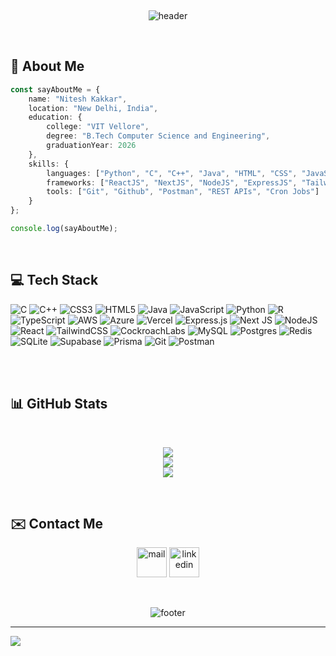 <br><p align="center">
![header](https://capsule-render.vercel.app/api?type=waving&color=gradient&customColorList=2&text=Hello!&height=200&animation=fadeIn&fontSize=75)
</p>
<br>
<h2> 🚀 About Me</h2>

```typescript
const sayAboutMe = {
    name: "Nitesh Kakkar",
    location: "New Delhi, India",
    education: {
        college: "VIT Vellore",
        degree: "B.Tech Computer Science and Engineering",
        graduationYear: 2026
    },
    skills: {
        languages: ["Python", "C", "C++", "Java", "HTML", "CSS", "JavaScript", "TypeScript", "SQL"],
        frameworks: ["ReactJS", "NextJS", "NodeJS", "ExpressJS", "TailwindCSS", "Redis", "Prisma ORM", "MySQL", "PostgreSQL"],
        tools: ["Git", "Github", "Postman", "REST APIs", "Cron Jobs"]
    }
};

console.log(sayAboutMe);
```
<br>

<h2> 💻 Tech Stack </h2>

![C](https://img.shields.io/badge/c-%2300599C.svg?style=for-the-badge&logo=c&logoColor=white) ![C++](https://img.shields.io/badge/c++-%2300599C.svg?style=for-the-badge&logo=c%2B%2B&logoColor=white) ![CSS3](https://img.shields.io/badge/css3-%231572B6.svg?style=for-the-badge&logo=css3&logoColor=white) ![HTML5](https://img.shields.io/badge/html5-%23E34F26.svg?style=for-the-badge&logo=html5&logoColor=white) ![Java](https://img.shields.io/badge/java-%23ED8B00.svg?style=for-the-badge&logo=openjdk&logoColor=white) ![JavaScript](https://img.shields.io/badge/javascript-%23323330.svg?style=for-the-badge&logo=javascript&logoColor=%23F7DF1E) ![Python](https://img.shields.io/badge/python-3670A0?style=for-the-badge&logo=python&logoColor=ffdd54) ![R](https://img.shields.io/badge/r-%23276DC3.svg?style=for-the-badge&logo=r&logoColor=white) ![TypeScript](https://img.shields.io/badge/typescript-%23007ACC.svg?style=for-the-badge&logo=typescript&logoColor=white) ![AWS](https://img.shields.io/badge/AWS-%23FF9900.svg?style=for-the-badge&logo=amazon-aws&logoColor=white) ![Azure](https://img.shields.io/badge/azure-%230072C6.svg?style=for-the-badge&logo=microsoftazure&logoColor=white) ![Vercel](https://img.shields.io/badge/vercel-%23000000.svg?style=for-the-badge&logo=vercel&logoColor=white) ![Express.js](https://img.shields.io/badge/express.js-%23404d59.svg?style=for-the-badge&logo=express&logoColor=%2361DAFB) ![Next JS](https://img.shields.io/badge/Next-black?style=for-the-badge&logo=next.js&logoColor=white) ![NodeJS](https://img.shields.io/badge/node.js-6DA55F?style=for-the-badge&logo=node.js&logoColor=white) ![React](https://img.shields.io/badge/react-%2320232a.svg?style=for-the-badge&logo=react&logoColor=%2361DAFB) ![TailwindCSS](https://img.shields.io/badge/tailwindcss-%2338B2AC.svg?style=for-the-badge&logo=tailwind-css&logoColor=white) ![CockroachLabs](https://img.shields.io/badge/Cockroach%20Labs-6933FF?style=for-the-badge&logo=Cockroach%20Labs&logoColor=white) ![MySQL](https://img.shields.io/badge/mysql-4479A1.svg?style=for-the-badge&logo=mysql&logoColor=white) ![Postgres](https://img.shields.io/badge/postgres-%23316192.svg?style=for-the-badge&logo=postgresql&logoColor=white) ![Redis](https://img.shields.io/badge/redis-%23DD0031.svg?style=for-the-badge&logo=redis&logoColor=white) ![SQLite](https://img.shields.io/badge/sqlite-%2307405e.svg?style=for-the-badge&logo=sqlite&logoColor=white) ![Supabase](https://img.shields.io/badge/Supabase-3ECF8E?style=for-the-badge&logo=supabase&logoColor=white) ![Prisma](https://img.shields.io/badge/Prisma-3982CE?style=for-the-badge&logo=Prisma&logoColor=white) ![Git](https://img.shields.io/badge/git-%23F05033.svg?style=for-the-badge&logo=git&logoColor=white) ![Postman](https://img.shields.io/badge/Postman-FF6C37?style=for-the-badge&logo=postman&logoColor=white)

<br>
<br>
<h2> 📊 GitHub Stats</h2>


<br><p align="center">
![](https://github-readme-stats.vercel.app/api?username=Nitesh-04&theme=github_dark_dimmed&hide_border=false&include_all_commits=false&count_private=false)<br/>
![](https://github-readme-streak-stats.herokuapp.com/?user=Nitesh-04&theme=github_dark_dimmed&hide_border=false)<br/>
![](https://github-readme-stats.vercel.app/api/top-langs/?username=Nitesh-04&theme=github_dark_dimmed&hide_border=false&include_all_commits=false&count_private=false&layout=compact)
</p>

<br>

<h2> ✉️ Contact Me</h2>
<p align="center">
  <a href="mailto:kakkar.nitesh04@gmail.com"><img src="https://img.icons8.com/?size=100&id=EgRndDDLh8kS&format=png&color=000000" alt="mail" width="48" height="48"/></a>
  <a href="https://www.linkedin.com/in/nitesh-kakkar"><img src="https://img.icons8.com/?size=100&id=xuvGCOXi8Wyg&format=png&color=000000" alt="linkedin" width="48" height="48"/></a>
</p>

<br><p align="center">
![footer](https://capsule-render.vercel.app/api?type=waving&color=gradient&customColorList=2&height=150&animation=fadeIn&fontSize=75&section=footer)
</p>

---
[![](https://visitcount.itsvg.in/api?id=Nitesh-04&icon=0&color=0)](https://visitcount.itsvg.in)

